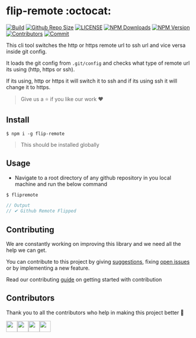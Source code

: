 # flip-remote :octocat:

[![Build](https://img.shields.io/travis/com/arshadkazmi42/flip-remote.svg)](https://travis-ci.com/arshadkazmi42/flip-remote/)
[![Github Repo Size](https://img.shields.io/github/repo-size/arshadkazmi42/flip-remote.svg)](https://github.com/arshadkazmi42/flip-remote)
[![LICENSE](https://img.shields.io/npm/l/flip-remote.svg)](https://github.com/arshadkazmi42/flip-remote/LICENSE)
[![NPM Downloads](https://img.shields.io/npm/dt/flip-remote.svg)](https://www.npmjs.com/package/flip-remote)
[![NPM Version](https://img.shields.io/npm/v/flip-remote.svg)](https://www.npmjs.com/package/flip-remote)
[![Contributors](https://img.shields.io/github/contributors/arshadkazmi42/flip-remote.svg)](https://github.com/arshadkazmi42/flip-remote/graphs/contributors)
[![Commit](https://img.shields.io/github/last-commit/arshadkazmi42/flip-remote.svg)](https://github.com/arshadkazmi42/flip-remote/commits/master)

This cli tool switches the http or https remote url to ssh url and vice versa inside git config.

It loads the git config from `.git/config` and checks what type of remote url its using (http, https or ssh).

If its using, http or https it will switch it to ssh and if its using ssh it will change it to https. 

> Give us a :star: if you like our work :heart:

## Install

```
$ npm i -g flip-remote
```

> This should be installed globally

## Usage

- Navigate to a root directory of any github repository in you local machine and run the below command

```javascript
$ flipremote

// Output
// ✔ Github Remote Flipped
```

## Contributing

We are constantly working on improving this library and we need all the help we can get. 

You can contribute to this project by giving [suggestions](https://github.com/arshadkazmi42/flip-remote/issues/new), fixing [open issues](https://github.com/arshadkazmi42/flip-remote/issues) or by implementing a new feature. 

Read our contributing [guide](CONTRIBUTING.md) on getting started with contribution

## Contributors

Thank you to all the contributors who help in making this project better :raised_hands:

<a href="https://github.com/arshadkazmi42"><img src="https://github.com/arshadkazmi42.png" width="30" /></a><a href="https://github.com/michaelymo"><img src="https://github.com/michaelymo.png" width="30" /></a><a href="https://github.com/sugar-king"><img src="https://github.com/sugar-king.png" width="30" /></a><a href="https://github.com/neilr1"><img src="https://github.com/neilr1.png" width="30" /></a>
